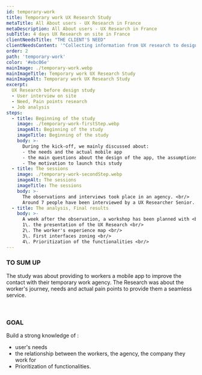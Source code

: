 ```yaml
---
id: temporary-work
title: Temporary work UX Research Study
metaTitle: All About users - UX Research in France
metaDescription: All About users - UX Research in France
subTitle: 4 days UX Research on site in France
clientNeedsTitle: "THE CLIENT'S NEED"
clientNeedsContent: '"Collecting information from UX research to design a mobile app that will be supported by its users "'
order: 2
path: 'temporary-work'
color: '#ebc06e'
mainImage: ./temporary-work.webp
mainImageTitle: Temporary work UX Research Study
mainImageAlt: Temporary work UX Research Study
excerpt: 
  UX Research before design study
  - User interview on site
  - Need, Pain points research
  - Job analysis
steps: 
  - title: Beginning of the study
    image: ./temporary-work-firstStep.webp 
    imageAlt: Beginning of the study
    imageTitle: Beginning of the study
    body: >-
      During the kick-off, we mainly discussed about: 
      - the needs and the actual mobile app
      - the main questions about the design of the app, the assumptions
      - The motivation to launch this study
  - title: The sessions 
    image: ./temporary-work-secondStep.webp 
    imageAlt: The sessions 
    imageTitle: The sessions 
    body: >-
      The observations and interviews took place in an agency. <br/>
      Around 7 people have been interviewed by a UX Researcher Senior. 
  - title: The analysis, Final results 
    body: >-
      A week after the observation, a workshop has been planned with <br/>
      1\. the presentation of the UX Research <br/>
      2\. The worker's experience map <br/>
      3\. First interfaces zoning <br/>
      4\. Prioritization of the functionalities <br/>
---
```


### TO SUM UP

The study was about providing to workers a mobile app to improve the contact with their temporary work agency. The Research was about the worker's journey, needs and actual pain points to provide them a seamless service. 

<br />

### GOAL

Build a strong knowledge of :
- user's needs
- the relationship between the workers, the agency, the company they work for
- Prioritization of functionalities. 
